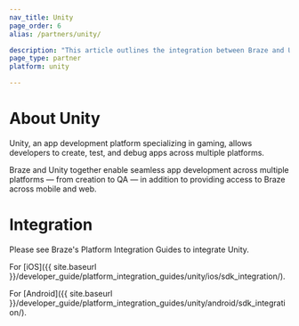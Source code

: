 ```yaml
---
nav_title: Unity
page_order: 6
alias: /partners/unity/

description: "This article outlines the integration between Braze and Unity, an app development platform specializing in gaming."
page_type: partner
platform: unity

---
```

# About Unity

Unity, an app development platform specializing in gaming, allows developers to create, test, and debug apps across multiple platforms.

Braze and Unity together enable seamless app development across multiple platforms — from creation to QA — in addition to providing access to Braze across mobile and web.

# Integration

Please see Braze's Platform Integration Guides to integrate Unity.

For [iOS]({{ site.baseurl }}/developer_guide/platform_integration_guides/unity/ios/sdk_integration/).

For [Android]({{ site.baseurl }}/developer_guide/platform_integration_guides/unity/android/sdk_integration/).

